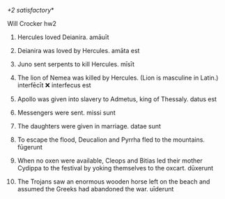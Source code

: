 *+2 satisfactory**

Will Crocker hw2

1. Hercules loved Deianira. amāuīt

2. Deianira was loved by Hercules. amāta est 

3. Juno sent serpents to kill Hercules. mīsīt

4. The lion of Nemea was killed by Hercules. (Lion is masculine in Latin.) interfēcīt ❌ interfecus est 

5. Apollo was given into slavery to Admetus, king of Thessaly. datus est

6. Messengers were sent. missi sunt 

7. The daughters were given in marriage. datae sunt 

8. To escape the flood, Deucalion and Pyrrha fled to the mountains. fūgerunt

9. When no oxen were available, Cleops and Bitias led their mother Cydippa to the festival by yoking themselves to the oxcart. dūxerunt

10. The Trojans saw an enormous wooden horse left on the beach and assumed the Greeks had abandoned the war. uīderunt
